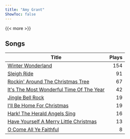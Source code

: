 ```yaml
---
title: "Amy Grant"
ShowToc: false
---
```


{{< more >}}

## Songs
Title | Plays 
----- | -----: 
[Winter Wonderland](/songs/winter-wonderland) | 154
[Sleigh Ride](/songs/sleigh-ride) | 91
[Rockin' Around The Christmas Tree](/songs/rockin-around-the-christmas-tree) | 67
[It's The Most Wonderful Time Of The Year](/songs/its-the-most-wonderful-time-of-the-year) | 42
[Jingle Bell Rock](/songs/jingle-bell-rock) | 19
[I'll Be Home For Christmas](/songs/ill-be-home-for-christmas) | 19
[Hark! The Herald Angels Sing](/songs/hark-the-herald-angels-sing) | 16
[Have Yourself A Merry Little Christmas](/songs/have-yourself-a-merry-little-christmas) | 13
[O Come All Ye Faithful](/songs/o-come-all-ye-faithful) | 8

